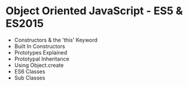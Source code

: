# Object Oriented JavaScript - ES5 & ES2015

- Constructors & the 'this' Keyword
- Built In Constructors
- Prototypes Explained
- Prototypal Inheritance
- Using Object.create
- ES6 Classes
- Sub Classes